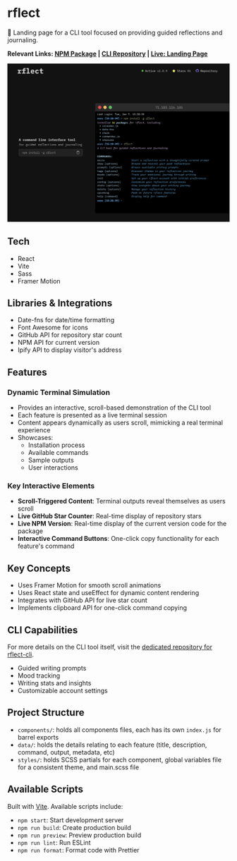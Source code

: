 # rflect

📝 Landing page for a CLI tool focused on providing guided reflections and journaling.

**Relevant Links: [NPM Package](https://www.npmjs.com/package/rflect) | [CLI Repository](https://github.com/aniqatc/rflect-cli) | [Live: Landing Page](https://rflect.aniqa.dev)**

<img src="public/rflect-screenshot-zoomed.png">

## Tech

- React
- Vite
- Sass
- Framer Motion

## Libraries & Integrations

- Date-fns for date/time formatting
- Font Awesome for icons
- GitHub API for repository star count
- NPM API for current version
- Ipify API to display visitor's address

## Features

### Dynamic Terminal Simulation

- Provides an interactive, scroll-based demonstration of the CLI tool
- Each feature is presented as a live terminal session
- Content appears dynamically as users scroll, mimicking a real terminal experience
- Showcases:
  - Installation process
  - Available commands
  - Sample outputs
  - User interactions

### Key Interactive Elements

- **Scroll-Triggered Content**: Terminal outputs reveal themselves as users scroll
- **Live GitHub Star Counter**: Real-time display of repository stars
- **Live NPM Version**: Real-time display of the current version code for the package
- **Interactive Command Buttons**: One-click copy functionality for each feature's command

## Key Concepts

- Uses Framer Motion for smooth scroll animations
- Uses React state and useEffect for dynamic content rendering
- Integrates with GitHub API for live star count
- Implements clipboard API for one-click command copying

## CLI Capabilities

For more details on the CLI tool itself, visit the [dedicated repository for rflect-cli](https://github.com/aniqatc/rflect-cli).

- Guided writing prompts
- Mood tracking
- Writing stats and insights
- Customizable account settings

## Project Structure

- `components/`: holds all components files, each has its own `index.js` for barrel exports
- `data/`: holds the details relating to each feature (title, description, command, output, metadata, etc)
- `styles/`: holds SCSS partials for each component, global variables file for a consistent theme, and main.scss file

## Available Scripts

Built with [Vite](https://vite.dev/). Available scripts include:

- `npm start`: Start development server
- `npm run build`: Create production build
- `npm run preview`: Preview production build
- `npm run lint`: Run ESLint
- `npm run format`: Format code with Prettier
